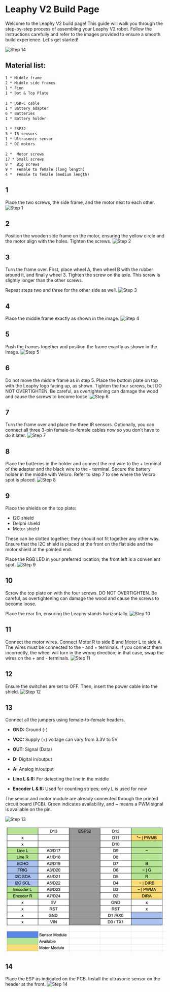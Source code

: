 # Leaphy V2 Build Page

Welcome to the Leaphy V2 build page! This guide will walk you through the step-by-step process of assembling your Leaphy V2 robot. Follow the instructions carefully and refer to the images provided to ensure a smooth build experience. Let's get started!

![Step 14](https://github.com/Basie147/Scratch_Leaphy/blob/main/Build/Photo/DSC04783.jpg)


## Material list:
    1 * Middle frame
    2 * Middle side frames
    1 * Finn 
    1 * Bot & Top Plate
  
    1 * USB-C cable
    1 * Battery adapter
    6 * Batteries
    1 * Battery holder
    
    1 * ESP32
    3 * IR sensors
    1 * Ultrasonic sensor
    2 * DC motors
  
    2 *  Motor screws
    17 * Small screws
    8 *  Big screws
    9 *  Female to female (long length)
    4 *  Female to female (medium length)

## 1
Place the two screws, the side frame, and the motor next to each other.
![Step 1](https://github.com/Basie147/Scratch_Leaphy/blob/main/Build/Photo/DSC04799.jpg)

## 2
Position the wooden side frame on the motor, ensuring the yellow circle and the motor align with the holes. Tighten the screws.
![Step 2](https://github.com/Basie147/Scratch_Leaphy/blob/main/Build/Photo/DSC04797.jpg)

## 3
Turn the frame over. First, place wheel A, then wheel B with the rubber around it, and finally wheel 3. Tighten the screw on the axle. This screw is slightly longer than the other screws.

Repeat steps two and three for the other side as well.
![Step 3](https://github.com/Basie147/Scratch_Leaphy/blob/main/Build/Photo/DSC04795.jpg)

## 4
Place the middle frame exactly as shown in the image.
![Step 4](https://github.com/Basie147/Scratch_Leaphy/blob/main/Build/Photo/DSC04794.jpg)

## 5
Push the frames together and position the frame exactly as shown in the image.
![Step 5](https://github.com/Basie147/Scratch_Leaphy/blob/main/Build/Photo/DSC04793.jpg)

## 6
Do not move the middle frame as in step 5. Place the bottom plate on top with the Leaphy logo facing up, as shown. Tighten the four screws, but DO NOT OVERTIGHTEN. Be careful, as overtightening can damage the wood and cause the screws to become loose.
![Step 6](https://github.com/Basie147/Scratch_Leaphy/blob/main/Build/Photo/DSC04792.jpg)

## 7
Turn the frame over and place the three IR sensors. Optionally, you can connect all three 3-pin female-to-female cables now so you don't have to do it later.
![Step 7](https://github.com/Basie147/Scratch_Leaphy/blob/main/Build/Photo/DSC04791.jpg)

## 8
Place the batteries in the holder and connect the red wire to the + terminal of the adapter and the black wire to the - terminal. Secure the battery holder in the middle with Velcro. Refer to step 7 to see where the Velcro spot is placed.
![Step 8](https://github.com/Basie147/Scratch_Leaphy/blob/main/Build/Photo/DSC04790.jpg)

## 9
Place the shields on the top plate:
- I2C shield
- Delphi shield
- Motor shield

These can be slotted together; they should not fit together any other way. Ensure that the I2C shield is placed at the front on the flat side and the motor shield at the pointed end.

Place the RGB LED in your preferred location; the front left is a convenient spot.
![Step 9](https://github.com/Basie147/Scratch_Leaphy/blob/main/Build/Photo/DSC04789.jpg)

## 10
Screw the top plate on with the four screws. DO NOT OVERTIGHTEN. Be careful, as overtightening can damage the wood and cause the screws to become loose.

Place the rear fin, ensuring the Leaphy stands horizontally.
![Step 10](https://github.com/Basie147/Scratch_Leaphy/blob/main/Build/Photo/DSC04788.jpg)

## 11
Connect the motor wires. Connect Motor R to side B and Motor L to side A. The wires must be connected to the - and + terminals. If you connect them incorrectly, the wheel will turn in the wrong direction; in that case, swap the wires on the + and - terminals.
![Step 11](https://github.com/Basie147/Scratch_Leaphy/blob/main/Build/Photo/DSC04787.jpg)

## 12
Ensure the switches are set to OFF. Then, insert the power cable into the shield.
![Step 12](https://github.com/Basie147/Scratch_Leaphy/blob/main/Build/Photo/DSC04785.jpg)

## 13
Connect all the jumpers using female-to-female headers.

- **GND:** Ground (-)
- **VCC:** Supply (+) voltage can vary from 3.3V to 5V
- **OUT:** Signal (Data)
- **D:** Digital in/output
- **A:** Analog in/output

- **Line L & R:** For detecting the line in the middle
- **Encoder L & R:** Used for counting stripes; only L is used for now

The sensor and motor module are already connected through the printed circuit board (PCB). Green indicates availability, and ~ means a PWM signal is available on the pin.

![Step 13](https://github.com/Basie147/Scratch_Leaphy/blob/main/Build/Photo/DSC04784.jpg)

![Pinout](https://github.com/Basie147/Scratch_Leaphy/blob/main/Build/Photo/PinOutESP32.png)

## 14
Place the ESP as indicated on the PCB. Install the ultrasonic sensor on the header at the front.
![Step 14](https://github.com/Basie147/Scratch_Leaphy/blob/main/Build/Photo/DSC04783.jpg)
